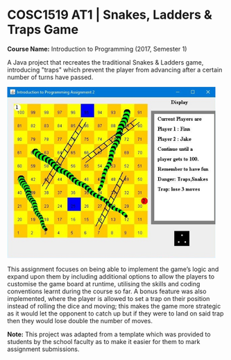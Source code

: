 # COSC1519 AT1 | Snakes, Ladders & Traps Game
**Course Name:** Introduction to Programming (2017, Semester 1)

A Java project that recreates the traditional Snakes & Ladders game, introducing "traps" which prevent the player from advancing after a certain number of turns have passed.

<img src="doc/images/demo.jpg" width="480">

This assignment focuses on being able to implement the game’s logic and expand upon them by including additional options to allow the players to customise the game board at runtime, utilising the skills and coding conventions learnt during the course so far. A bonus feature was also implemented, where the player is allowed to set a trap on their position instead of rolling the dice and moving; this makes the game more strategic as it would let the opponent to catch up but if they were to land on said trap then they would lose double the number of moves.

**Note:** This project was adapted from a template which was provided to students by the school faculty as to make it easier for them to mark assignment submissions.
